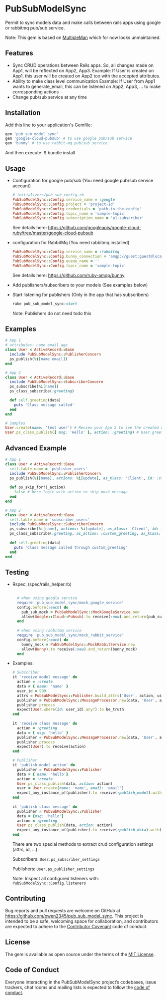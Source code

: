 # PubSubModelSync
Permit to sync models data and make calls between rails apps using google or rabbitmq pub/sub service. 

Note: This gem is based on [MultipleMan](https://github.com/influitive/multiple_man) which for now looks unmaintained.

## Features
- Sync CRUD operations between Rails apps. So, all changes made on App1, will be reflected on App2, App3.
    Example: If User is created on App1, this user will be created on App2 too with the accepted attributes.
- Ability to make class level communication
    Example: If User from App1 wants to generate_email, this can be listened on App2, App3, ... to make corresponding actions
- Change pub/sub service at any time

## Installation
Add this line to your application's Gemfile:
```ruby
gem 'pub_sub_model_sync'
gem 'google-cloud-pubsub' # to use google pub/sub service
gem 'bunny' # to use rabbit-mq pub/sub service
```
And then execute: $ bundle install


## Usage

- Configuration for google pub/sub (You need google pub/sub service account)
    ```ruby
    # initializers/pub_sub_config.rb
    PubSubModelSync::Config.service_name = :google 
    PubSubModelSync::Config.project = 'project-id'
    PubSubModelSync::Config.credentials = 'path-to-the-config'
    PubSubModelSync::Config.topic_name = 'sample-topic'
    PubSubModelSync::Config.subscription_name = 'p1-subscriber'
    ```
    See details here:
    https://github.com/googleapis/google-cloud-ruby/tree/master/google-cloud-pubsub

- configuration for RabbitMq (You need rabbitmq installed)
    ```ruby
    PubSubModelSync::Config.service_name = :rabbitmq
    PubSubModelSync::Config.bunny_connection = 'amqp://guest:guest@localhost'
    PubSubModelSync::Config.queue_name = ''
    PubSubModelSync::Config.topic_name = 'sample-topic'
    ```
    See details here: https://github.com/ruby-amqp/bunny

- Add publishers/subscribers to your models (See examples below)

- Start listening for publishers (Only in the app that has subscribers)
    ```ruby
    rake pub_sub_model_sync:start
    ```
    Note: Publishers do not need todo this

## Examples
```ruby
# App 1
# attributes: name email age 
class User < ActiveRecord::Base
  include PubSubModelSync::PublisherConcern
  ps_publish(%i[name email])
end

# App 2
class User < ActiveRecord::Base
  include PubSubModelSync::SubscriberConcern
  ps_subscribe(%i[name])
  ps_class_subscribe(:greeting)

  def self.greeting(data)
    puts 'Class message called'
  end
end

# Samples
User.create(name: 'test user') # Review your App 2 to see the created user (only name will be saved)
User.ps_class_publish({ msg: 'Hello' }, action: :greeting) # User.greeting method (Class method) will be called in App2
```

## Advanced Example
```ruby
# App 1
class User < ActiveRecord::Base
  self.table_name = 'publisher_users'
  include PubSubModelSync::PublisherConcern
  ps_publish(%i[name], actions: %i[update], as_klass: 'Client', id: :client_id)
  
  def ps_skip_for?(_action)
    false # here logic with action to skip push message
  end
end

# App 2
class User < ActiveRecord::Base
  self.table_name = 'subscriber_users'
  include PubSubModelSync::SubscriberConcern
  ps_subscribe(%i[name], actions: %i[update], as_klass: 'Client', id: :custom_id)
  ps_class_subscribe(:greeting, as_action: :custom_greeting, as_klass: 'CustomUser')
  
  def self.greeting(data)
    puts 'Class message called through custom_greeting'
  end
end
```

## Testing
- Rspec: (spec/rails_helper.rb)
    ```ruby
      
      # when using google service
      require 'pub_sub_model_sync/mock_google_service'
      config.before(:each) do
        pub_sub_mock = PubSubModelSync::MockGoogleService.new
        allow(Google::Cloud::Pubsub).to receive(:new).and_return(pub_sub_mock)
      end
      
      # when using rabbitmq service
      require 'pub_sub_model_sync/mock_rabbit_service' 
      config.before(:each) do
        bunny_mock = PubSubModelSync::MockRabbitService.new
        allow(Bunny).to receive(:new).and_return(bunny_mock)
      end
  
    ```
- Examples:
    ```ruby
    # Subscriber
    it 'receive model message' do
      action = :create
      data = { name: 'name' }
      user_id = 999
      attrs = PubSubModelSync::Publisher.build_attrs('User', action, user_id)
      publisher = PubSubModelSync::MessageProcessor.new(data, 'User', action, id: user_id)
      publisher.process
      expect(User.where(id: user_id).any?).to be_truth
    end
      
    it 'receive class message' do
      action = :greeting
      data = { msg: 'hello' }
      publisher = PubSubModelSync::MessageProcessor.new(data, 'User', action)
      publisher.process
      expect(User).to receive(action)
    end
  
    # Publisher
    it 'publish model action' do
      publisher = PubSubModelSync::Publisher  
      data = { name: 'hello'}
      action = :create
      User.ps_class_publish(data, action: action)
      user = User.create(name: 'name', email: 'email')
      expect_any_instance_of(publisher).to receive(:publish_model).with(user, :create, anything)
    end
       
    it 'publish class message' do
      publisher = PubSubModelSync::Publisher  
      data = {msg: 'hello'}
      action = :greeting
      User.ps_class_publish(data, action: action)
      expect_any_instance_of(publisher).to receive(:publish_data).with('User', data, action)
    end
    ```
    
    There are two special methods to extract crud configuration settings (attrs, id, ...):
    
    Subscribers: ```User.ps_subscriber_settings```
    
    Publishers: ```User.ps_publisher_settings```
    
    Note: Inspect all configured listeners with: 
    ``` PubSubModelSync::Config.listeners ```

## Contributing

Bug reports and pull requests are welcome on GitHub at https://github.com/owen2345/pub_sub_model_sync. This project is intended to be a safe, welcoming space for collaboration, and contributors are expected to adhere to the [Contributor Covenant](http://contributor-covenant.org) code of conduct.

## License

The gem is available as open source under the terms of the [MIT License](https://opensource.org/licenses/MIT).

## Code of Conduct

Everyone interacting in the PubSubModelSync project’s codebases, issue trackers, chat rooms and mailing lists is expected to follow the [code of conduct](https://github.com/[USERNAME]/pub_sub_model_sync/blob/master/CODE_OF_CONDUCT.md).
